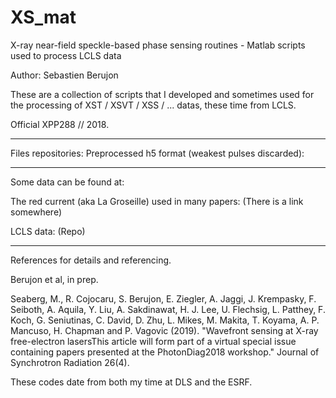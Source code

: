 # XS_mat
X-ray near-field speckle-based phase sensing routines - Matlab scripts used to process LCLS data

Author: Sebastien Berujon

These are a collection of scripts that I developed and sometimes used for the processing of XST / XSVT / XSS / ... datas, these time from LCLS. 

Official XPP288 // 2018.


___________________________________________________________________
Files repositories:
Preprocessed h5 format (weakest pulses discarded):










_____________________________________________
Some data can be found at:

The red current (aka La Groseille) used in many papers:
(There is a link somewhere)

LCLS data:
(Repo)






_____________________________________________
References for details and referencing.

Berujon et al, in prep.

Seaberg, M., R. Cojocaru, S. Berujon, E. Ziegler, A. Jaggi, J. Krempasky, F. Seiboth, A. Aquila, Y. Liu, A. Sakdinawat, H. J. Lee, U. Flechsig, L. Patthey, F. Koch, G. Seniutinas, C. David, D. Zhu, L. Mikes, M. Makita, T. Koyama, A. P. Mancuso, H. Chapman and P. Vagovic (2019). "Wavefront sensing at X-ray free-electron lasersThis article will form part of a virtual special issue containing papers presented at the PhotonDiag2018 workshop." Journal of Synchrotron Radiation 26(4).

These codes date from both my time at DLS and the ESRF.




